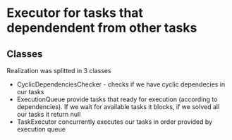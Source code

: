 # Executor for tasks that dependendent from other tasks
## Classes
Realization was splitted in 3 classes
* CyclicDependenciesChecker - checks if we have cyclic dependecies in our tasks
* ExecutionQueue provide tasks that ready for execution (according to dependencies). If we wait for available tasks it blocks, if we solved all our tasks it return null
* TaskExecutor concurrently executes our tasks in order provided by execution queue
